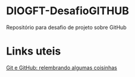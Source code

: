 # DIOGFT-DesafioGITHUB
Repositório para desafio de projeto sobre GitHub

# Links uteis
[Git e GitHub: relembrando algumas coisinhas](https://web.dio.me/lab/criando-seu-primeiro-repositorio-no-github-para-compartilhar-seu-progresso/learning/e714fb1c-4990-4c47-99a5-d97703e40b4d)
